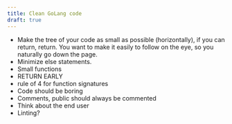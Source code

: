 ```yaml
---
title: Clean GoLang code
draft: true
---
```



- Make the tree of your code as small as possible (horizontally), if you can return, return. You want to make it easily to follow on the eye, so you naturally go down the page.
- Minimize else statements.
- Small functions
- RETURN EARLY
- rule of 4 for function signatures
- Code should be boring
- Comments, public should always be commented
- Think about the end user
- Linting?
